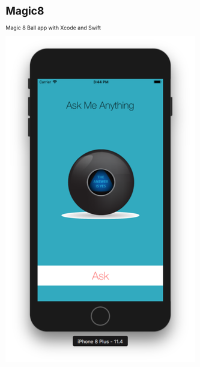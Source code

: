 # Magic8
Magic 8 Ball app with Xcode and Swift

![magic 8 image](https://github.com/aarogacki/Magic8/blob/master/magic.png)
